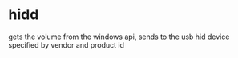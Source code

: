 # hidd

gets the volume from the windows api, sends to the usb hid device specified by vendor and product id
